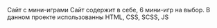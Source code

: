 Сайт с мини-играми
Сайт содержит в себе, 6 мини-игр на выбор.
В данном проекте использованны HTML, CSS, SCSS, JS
